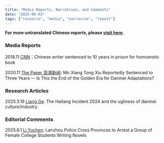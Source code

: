 ```yaml
---
title: "Media Reports, Narratives, and Comments" 
date: "2025-06-03"
tags: ["resource", "media", "narravive", "repost"] 
---
```


**For more untranslated Chinese reports, please [visit here](https://freewriters-haitang.github.io/posts/000015-reports/).**

### Media Reports

2018.11 [CNN](https://www.cnn.com/2018/11/19/china/chinese-erotic-fiction-writer-prison-intl/index.html)：Chinese writer sentenced to 10 years in prison for homoerotic book

2020.11 [The Paper 澎湃新闻](https://freewriters-haitang.github.io/english/posts/000080-thepaper-20201106/): Mo Xiang Tong Xiu Reportedly Sentenced to Three Years — Is This the End of the Golden Era for Danmei Adaptations?

### Research Articles

2025.3.19 [Liang Ge](https://freewriters-haitang.github.io/english/posts/000320-liangge/): The Haitang Incident 2024 and the ugliness of danmei culture/industry

### Editorial Comments

2025.6.1 [Li Yuchen](https://freewriters-haitang.github.io/english/posts/000030-liyuchen/): Lanzhou Police Cross Provinces to Arrest a Group of Female College Students Writing Novels
